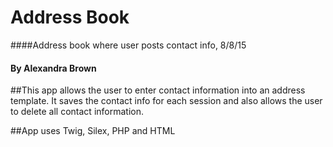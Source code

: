 # Address Book

####Address book where user posts contact info, 8/8/15

#### By Alexandra Brown

##This app allows the user to enter contact information into an address template. It saves the contact info for each session and also allows the user to delete all contact information.

##App uses Twig, Silex, PHP and HTML
